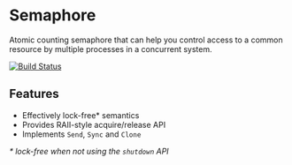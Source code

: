 # Semaphore

Atomic counting semaphore that can help you control access to a common resource
by multiple processes in a concurrent system.

[![Build Status](https://travis-ci.org/srijs/rust-semaphore.svg?branch=master)](https://travis-ci.org/srijs/rust-semaphore)

## Features

- Effectively lock-free* semantics
- Provides RAII-style acquire/release API
- Implements `Send`, `Sync` and `Clone`

_* lock-free when not using the `shutdown` API_
